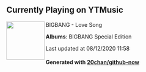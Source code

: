 ## Currently Playing on YTMusic

[<img align="left" width="100" src="https://lh3.googleusercontent.com/A-nlTGFpbdtDQOkE1cy1dzWcqbz6cMB9t55dstt4kzhObtU2TMS1iS_Y8jYmM6rvkiAPm42XNWXhTqeqFQ">](https://music.youtube.com/channel/UCI5OIwx9z32Zurb8t4Umzwg)

BIGBANG - Love Song

**Albums**: BIGBANG Special Edition

Last updated at 08/12/2020 11:58

#### Generated with [20chan/github-now](https://github.com/20chan/github-now)


<!--
**20chan/20chan** is a ✨ _special_ ✨ repository because its `README.md` (this file) appears on your GitHub profile.

Here are some ideas to get you started:

- 🔭 I’m currently working on ...
- 🌱 I’m currently learning ...
- 👯 I’m looking to collaborate on ...
- 🤔 I’m looking for help with ...
- 💬 Ask me about ...
- 📫 How to reach me: ...
- 😄 Pronouns: ...
- ⚡ Fun fact: ...
-->
